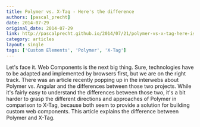```yaml
---
title: Polymer vs. X-Tag - Here's the difference
authors: [pascal_precht]
date: 2014-07-29
original_date: 2014-07-29
link: http://pascalprecht.github.io/2014/07/21/polymer-vs-x-tag-here-is-the-difference/
category: articles
layout: single
tags: ['Custom Elements', 'Polymer', 'X-Tag']
---
```


Let's face it. Web Components is the next big thing. Sure, technologies have to be adapted and implemented by browsers first, but we are on the right track. There was an article recently popping up in the interwebs about Polymer vs. Angular and the differences between those two projects. While it's fairly easy to understand the differences between those two, it's a bit harder to grasp the different directions and approaches of Polymer in comparison to X-Tag, because both seem to provide a solution for building custom web components. This article explains the difference between Polymer and X-Tag.

<!-- Excerpt -->
